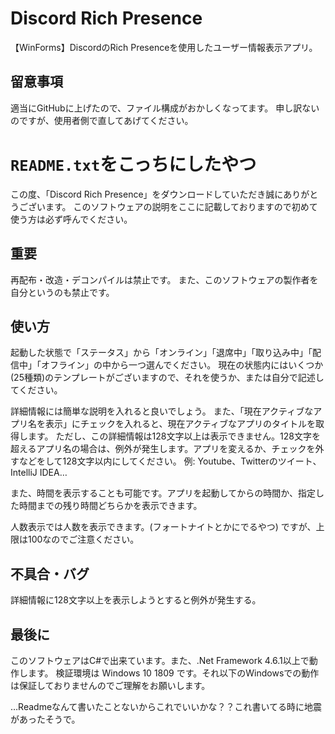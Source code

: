 # Discord Rich Presence
【WinForms】DiscordのRich Presenceを使用したユーザー情報表示アプリ。

## 留意事項
適当にGitHubに上げたので、ファイル構成がおかしくなってます。
申し訳ないのですが、使用者側で直してあげてください。

# `README.txt`をこっちにしたやつ
この度、「Discord Rich Presence」をダウンロードしていただき誠にありがとうございます。
このソフトウェアの説明をここに記載しておりますので初めて使う方は必ず呼んでください。

## 重要
再配布・改造・デコンパイルは禁止です。
また、このソフトウェアの製作者を自分というのも禁止です。

## 使い方
起動した状態で「ステータス」から「オンライン」「退席中」「取り込み中」「配信中」「オフライン」の中から一つ選んでください。
現在の状態内にはいくつか(25種類)のテンプレートがございますので、それを使うか、または自分で記述してください。

詳細情報には簡単な説明を入れると良いでしょう。
また、「現在アクティブなアプリ名を表示」にチェックを入れると、現在アクティブなアプリのタイトルを取得します。
ただし、この詳細情報は128文字以上は表示できません。128文字を超えるアプリ名の場合は、例外が発生します。アプリを変えるか、チェックを外すなどをして128文字以内にしてください。
例: Youtube、Twitterのツイート、IntelliJ IDEA…

また、時間を表示することも可能です。アプリを起動してからの時間か、指定した時間までの残り時間どちらかを表示できます。

人数表示では人数を表示できます。(フォートナイトとかにでるやつ)
ですが、上限は100なのでご注意ください。

## 不具合・バグ
詳細情報に128文字以上を表示しようとすると例外が発生する。

## 最後に
このソフトウェアはC#で出来ています。また、.Net Framework 4.6.1以上で動作します。
検証環境は Windows 10 1809 です。それ以下のWindowsでの動作は保証しておりませんのでご理解をお願いします。

…Readmeなんて書いたことないからこれでいいかな？？これ書いてる時に地震があったそうで。
